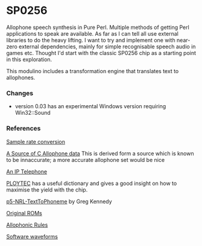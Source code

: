 # SP0256
Allophone speech synthesis in Pure Perl. Multiple methods of getting Perl applications to speak are available.  As far as I can tell all use external libraries to do the heavy lifting. I want to try and implement one with near-zero external dependencies, mainly for simple recognisable speech audio in games etc. Thought I'd start with the classic SP0256 chip as a starting point in this exploration. 

This modulino includes a transformation engine that translates text to allophones.  

### Changes 

* version 0.03 has an experimental Windows version requiring Win32::Sound 

### References
[Sample rate conversion](https://www.psaudio.com/copper/article/sample-rate-conversion/)

[A Source of C  Allophone data](https://github.com/ExtremeElectronics/SP0256-AL2-Pico-Emulation-Detail)  This is derived form a source which is known to be innaccurate;  a more accurate allophone set would be nice

[An IP Telephone](https://www.foo.be/docs/tpj/issues/vol5_3/tpj0503-0002.html)

[PLOYTEC](https://www.ploytec.com/pl2/pl02_56_release_notes.pdf) has a useful dictionary and gives a good insight on how to maximise the yield with the chip.

[p5-NRL-TextToPhoneme](https://github.com/greg-kennedy/p5-NRL-TextToPhoneme) by Greg Kennedy 

[Original ROMs](https://k1.spdns.de/Vintage/Sinclair/82/Peripherals/Currah%20uSpeech/Technical%20Information/)

[Allophonic Rules](https://youtu.be/vaRTzIoEp9k)

[Software waveforms](https://swphonetics.com/praat/tutorials/understanding-waveforms/speech-waveforms)

